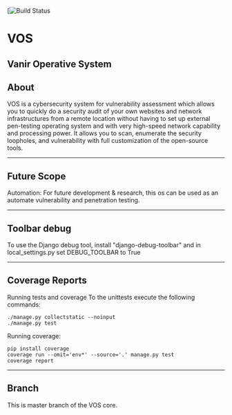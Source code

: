 [![Build Status](https://travis-ci.org/VanirLab/VOS.svg?branch=master)

# VOS
## Vanir Operative System


## About

VOS is a cybersecurity system for vulnerability assessment which
allows you to quickly do a security audit of your own websites and network infrastructures from a remote location
without having to set up external pen-testing operating system and with very high-speed network
capability and processing power. It allows
you to scan, enumerate the security loopholes, and vulnerability with full customization of the open-source tools. 

-------------------------------------
## Future Scope
Automation: For future development & research, this os can be used as
an automate vulnerability and penetration testing.

-------------------------------------
## Toolbar debug  
To use the Django debug tool, install "django-debug-toolbar" and in local_settings.py set DEBUG_TOOLBAR to True

-------------------------------------


## Coverage Reports

Running tests and coverage
To the unittests execute the following commands:

    ./manage.py collectstatic --noinput
    ./manage.py test
Running coverage:

    pip install coverage
    coverage run --omit='env*' --source='.' manage.py test
    coverage report
    
    
--------------------------------------
## Branch
This is master branch of the VOS core.

    

